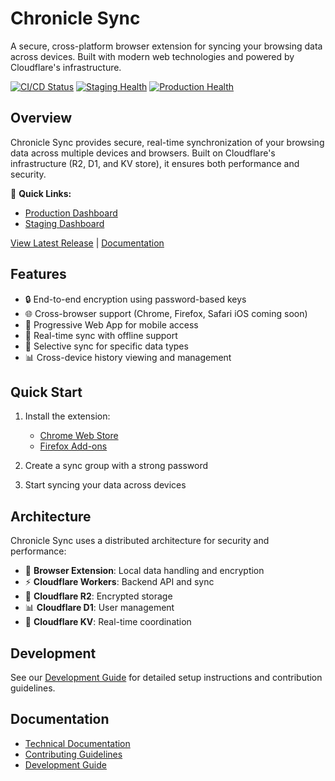 # Chronicle Sync

A secure, cross-platform browser extension for syncing your browsing data across devices. Built with modern web technologies and powered by Cloudflare's infrastructure.

[![CI/CD Status](https://github.com/posix4e/chronicle-sync/actions/workflows/ci.yml/badge.svg)](https://github.com/posix4e/chronicle-sync/actions/workflows/ci.yml)
[![Staging Health](https://img.shields.io/endpoint?url=https://raw.githubusercontent.com/posix4e/chronicle-sync/main/.github/badges/staging-health.json)](https://api-staging.chroniclesync.xyz/health)
[![Production Health](https://img.shields.io/endpoint?url=https://raw.githubusercontent.com/posix4e/chronicle-sync/main/.github/badges/prod-health.json)](https://api.chroniclesync.xyz/health)

## Overview

Chronicle Sync provides secure, real-time synchronization of your browsing data across multiple devices and browsers. Built on Cloudflare's infrastructure (R2, D1, and KV store), it ensures both performance and security.

📸 **Quick Links:**

- [Production Dashboard](https://dashboard.chroniclesync.xyz)
- [Staging Dashboard](https://preview.chronicle-sync.pages.dev)

[View Latest Release](https://github.com/posix4e/chronicle-sync/releases/latest) | [Documentation](/docs)

## Features

- 🔒 End-to-end encryption using password-based keys
- 🌐 Cross-browser support (Chrome, Firefox, Safari iOS coming soon)
- 📱 Progressive Web App for mobile access
- 🔄 Real-time sync with offline support
- 🎯 Selective sync for specific data types
- 📊 Cross-device history viewing and management

## Quick Start

1. Install the extension:

   - [Chrome Web Store](https://chrome.google.com/webstore/detail/chronicle-sync)
   - [Firefox Add-ons](https://addons.mozilla.org/firefox/addon/chronicle-sync)

2. Create a sync group with a strong password
3. Start syncing your data across devices

## Architecture

Chronicle Sync uses a distributed architecture for security and performance:

- 🔐 **Browser Extension**: Local data handling and encryption
- ⚡ **Cloudflare Workers**: Backend API and sync
- 💾 **Cloudflare R2**: Encrypted storage
- 📊 **Cloudflare D1**: User management
- 🔄 **Cloudflare KV**: Real-time coordination

## Development

See our [Development Guide](DEVELOPMENT.md) for detailed setup instructions and contribution guidelines.

## Documentation

- [Technical Documentation](/docs)
- [Contributing Guidelines](CONTRIBUTING.md)
- [Development Guide](DEVELOPMENT.md)
